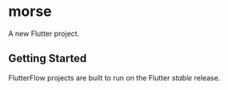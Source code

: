 # morse

A new Flutter project.

## Getting Started

FlutterFlow projects are built to run on the Flutter _stable_ release.
